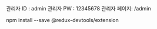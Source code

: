 <!-- 관리자 -->
관리자 ID : admin
관리자 PW : 12345678
관리자 페이지: /admin

<!-- install -->
npm install --save @redux-devtools/extension

